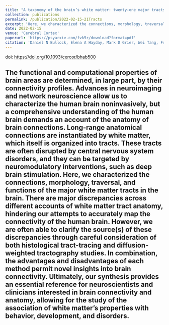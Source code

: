 ```yaml
---
title: "A taxonomy of the brain’s white matter: twenty-one major tracts for the 21st century"
collection: publications
permalink: /publication/2022-02-15-21Tracts
excerpt: 'Here, we characterized the connections, morphology, traversal, and functions of the major white matter tracts in the brain. There are major discrepancies across different accounts of white matter tract anatomy, hindering our attempts to accurately map the connectivity of the human brain. <br/><br/><img src="/images/bullock2021_WordCloud.svg">'
date: 2022-02-15
venue: 'Cerebral Cortex'
paperurl: 'https://psyarxiv.com/fvk5r/download?format=pdf'
citation: 'Daniel N Bullock, Elena A Hayday, Mark D Grier, Wei Tang, Franco Pestilli, Sarah R Heilbronner, A taxonomy of the brain’s white matter: twenty-one major tracts for the 21st century, <i>Cerebral Cortex</i>, Volume 32, Issue 20, 15 October 2022, Pages 4524–4548, https://doi.org/10.1093/cercor/bhab500'
---
```

doi: https://doi.org/10.1093/cercor/bhab500

The functional and computational properties of brain areas are determined, in large part, by their connectivity profiles. Advances in neuroimaging and network neuroscience allow us to characterize the human brain noninvasively, but a comprehensive understanding of the human brain demands an account of the anatomy of brain connections. Long-range anatomical connections are instantiated by white matter, which itself is organized into tracts. These tracts are often disrupted by central nervous system disorders, and they can be targeted by neuromodulatory interventions, such as deep brain stimulation. Here, we characterized the connections, morphology, traversal, and functions of the major white matter tracts in the brain. There are major discrepancies across different accounts of white matter tract anatomy, hindering our attempts to accurately map the connectivity of the human brain. However, we are often able to clarify the source(s) of these discrepancies through careful consideration of both histological tract-tracing and diffusion-weighted tractography studies. In combination, the advantages and disadvantages of each method permit novel insights into brain connectivity. Ultimately, our synthesis provides an essential reference for neuroscientists and clinicians interested in brain connectivity and anatomy, allowing for the study of the association of white matter’s properties with behavior, development, and disorders.
---

